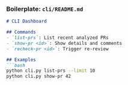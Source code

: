 ### Boilerplate: `cli/README.md`

```markdown
# CLI Dashboard

## Commands
- `list-prs`: List recent analyzed PRs
- `show-pr <id>`: Show details and comments
- `recheck-pr <id>`: Trigger re-review

## Examples
```bash
python cli.py list-prs --limit 10
python cli.py show-pr 42
